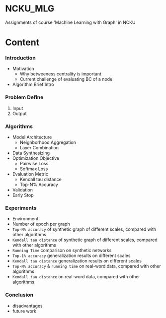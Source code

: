 # NCKU_MLG
Assignments of course 'Machine Learning with Graph' in NCKU

# Content

### Introduction

* Motivation
    - Why betweeness centrality is important
    - Current challenge of evaluating BC of a node
* Algorithm Brief Intro

### Problem Define

1. Input
2. Output

### Algorithms

- Model Architecture
    - Neighborhood Aggregation
    - Layer Combination
- Data Synthesizing
- Optimization Objective
    - Pairwise Loss
    - Softmax Loss
- Evaluation Metric
    - Kendall tau distance
    - Top-N% Accuracy
- Validation
- Early Stop

### Experiments

* Environment
* Number of epoch per graph
* `Top-N% accuracy` of synthetic graph of different scales, compared with other algorithms
* `Kendall tau distance` of synthetic graph of different scales, compared with other algorithms
* `Running Time` comparison on synthetic networks
* `Top-1% accuracy` generalization results on different scales
* `Kendall tau distance` generalization results on different scales
* `Top-N% accuracy` & `running time` on real-word data, compared with other algorithms
* `Kendall tau distance` on real-word data, compared with other algorithms

### Conclusion

* disadvantages
* future work
